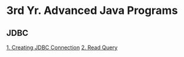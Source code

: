 # 3rd Yr. Advanced Java Programs
## JDBC
[1. Creating JDBC Connection](https://github.com/lswarnkar1/3rdYrAdvJava/blob/master/src/lavish/L1.java)
[2. Read Query](https://github.com/lswarnkar1/3rdYrAdvJava/blob/master/src/lavish/L1.java)